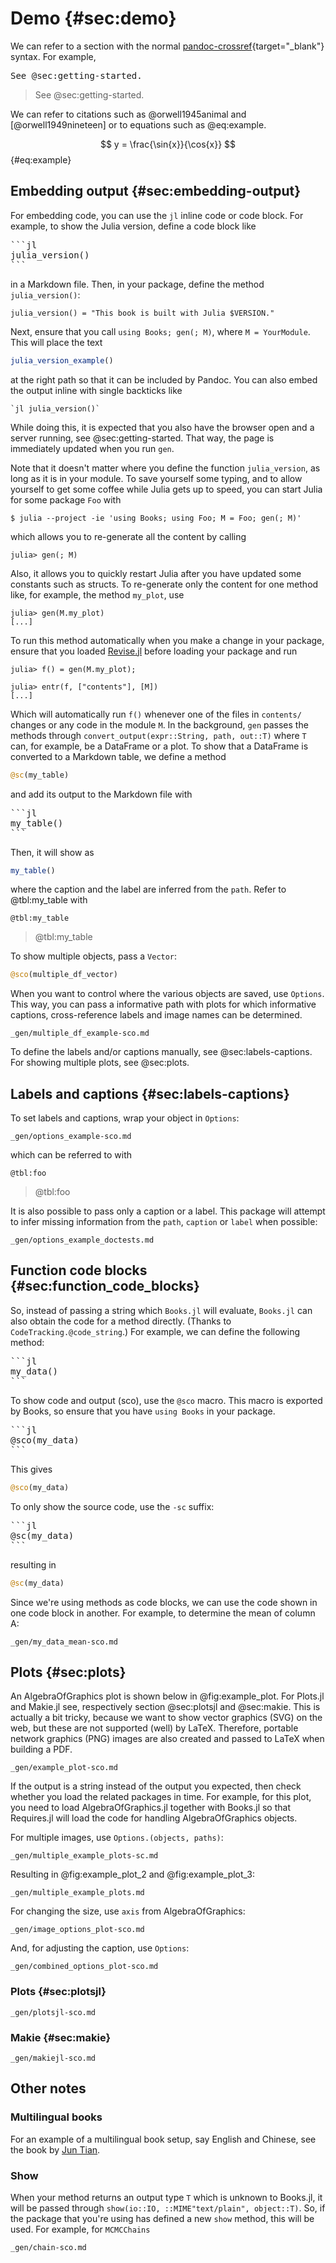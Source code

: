 # Demo {#sec:demo}

We can refer to a section with the normal [pandoc-crossref](https://lierdakil.github.io/pandoc-crossref/){target="_blank"} syntax.
For example,

<pre>
See @sec:getting-started.
</pre>

> See @sec:getting-started.

We can refer to citations such as @orwell1945animal and [@orwell1949nineteen] or to equations such as @eq:example.

$$ y = \frac{\sin{x}}{\cos{x}} $$ {#eq:example}

## Embedding output {#sec:embedding-output}

For embedding code, you can use the `jl` inline code or code block.
For example, to show the Julia version, define a code block like

<pre>
```jl
julia_version()
```
</pre>

in a Markdown file.
Then, in your package, define the method `julia_version()`:

```
julia_version() = "This book is built with Julia $VERSION."
```

Next, ensure that you call `using Books; gen(; M)`, where `M = YourModule`.
This will place the text

```jl
julia_version_example()
```

at the right path so that it can be included by Pandoc.
You can also embed the output inline with single backticks like

```
`jl julia_version()`
```

While doing this, it is expected that you also have the browser open and a server running, see @sec:getting-started.
That way, the page is immediately updated when you run `gen`.

Note that it doesn't matter where you define the function `julia_version`, as long as it is in your module.
To save yourself some typing, and to allow yourself to get some coffee while Julia gets up to speed, you can start Julia for some package `Foo` with

```
$ julia --project -ie 'using Books; using Foo; M = Foo; gen(; M)'
```

which allows you to re-generate all the content by calling

```
julia> gen(; M)
```

Also, it allows you to quickly restart Julia after you have updated some constants such as structs.
To re-generate only the content for one method like, for example, the method `my_plot`, use

```
julia> gen(M.my_plot)
[...]
```

To run this method automatically when you make a change in your package, ensure that you loaded [Revise.jl](https://github.com/timholy/Revise.jl) before loading your package and run

```
julia> f() = gen(M.my_plot);

julia> entr(f, ["contents"], [M])
[...]
```

Which will automatically run `f()` whenever one of the files in `contents/` changes or any code in the module `M`.
In the background, `gen` passes the methods through `convert_output(expr::String, path, out::T)` where `T` can, for example, be a DataFrame or a plot.
To show that a DataFrame is converted to a Markdown table, we define a method

```jl
@sc(my_table)
```

and add its output to the Markdown file with

<pre>
```jl
my_table()
```
</pre>

Then, it will show as

```jl
my_table()
```

where the caption and the label are inferred from the `path`.
Refer to @tbl:my_table with
```
@tbl:my_table
```

> @tbl:my_table

To show multiple objects, pass a `Vector`:

```jl
@sco(multiple_df_vector)
```

When you want to control where the various objects are saved, use `Options`.
This way, you can pass a informative path with plots for which informative captions, cross-reference labels and image names can be determined.

```{.include}
_gen/multiple_df_example-sco.md
```

To define the labels and/or captions manually, see @sec:labels-captions.
For showing multiple plots, see @sec:plots.

## Labels and captions {#sec:labels-captions}

To set labels and captions, wrap your object in `Options`:

```{.include}
_gen/options_example-sco.md
```

which can be referred to with

```
@tbl:foo
```
> @tbl:foo

It is also possible to pass only a caption or a label.
This package will attempt to infer missing information from the `path`, `caption` or `label` when possible:

```{.include}
_gen/options_example_doctests.md
```

## Function code blocks {#sec:function_code_blocks}

So, instead of passing a string which `Books.jl` will evaluate, `Books.jl` can also obtain the code for a method directly.
(Thanks to `CodeTracking.@code_string`.)
For example, we can define the following method:

<pre>
```jl
my_data()
```
</pre>

To show code and output (sco), use the `@sco` macro.
This macro is exported by Books, so ensure that you have `using Books` in your package.

<pre>
```jl
@sco(my_data)
```
</pre>

This gives

```jl
@sco(my_data)
```

To only show the source code, use the `-sc` suffix:

<pre>
```jl
@sc(my_data)
```
</pre>

resulting in

```jl
@sc(my_data)
```

Since we're using methods as code blocks, we can use the code shown in one code block in another.
For example, to determine the mean of column A:

```{.include}
_gen/my_data_mean-sco.md
```

## Plots {#sec:plots}

An AlgebraOfGraphics plot is shown below in @fig:example_plot.
For Plots.jl and Makie.jl see, respectively section @sec:plotsjl and @sec:makie.
This is actually a bit tricky, because we want to show vector graphics (SVG) on the web, but these are not supported (well) by LaTeX.
Therefore, portable network graphics (PNG) images are also created and passed to LaTeX when building a PDF.

```{.include}
_gen/example_plot-sco.md
```

If the output is a string instead of the output you expected, then check whether you load the related packages in time.
For example, for this plot, you need to load AlgebraOfGraphics.jl together with Books.jl so that Requires.jl will load the code for handling AlgebraOfGraphics objects.

For multiple images, use `Options.(objects, paths)`:

```{.include}
_gen/multiple_example_plots-sc.md
```

Resulting in @fig:example_plot_2 and @fig:example_plot_3:

```{.include}
_gen/multiple_example_plots.md
```

For changing the size, use `axis` from AlgebraOfGraphics:

```{.include}
_gen/image_options_plot-sco.md
```

And, for adjusting the caption, use `Options`:

```{.include}
_gen/combined_options_plot-sco.md
```

### Plots {#sec:plotsjl}

```{.include}
_gen/plotsjl-sco.md
```

### Makie {#sec:makie}

```{.include}
_gen/makiejl-sco.md
```

## Other notes

### Multilingual books

For an example of a multilingual book setup, say English and Chinese, see the book by [Jun Tian](https://github.com/LearnJuliaTheFunWay/LearnJuliaTheFunWay.jl).

### Show

When your method returns an output type `T` which is unknown to Books.jl, it will be passed through `show(io::IO, ::MIME"text/plain", object::T)`.
So, if the package that you're using has defined a new `show` method, this will be used.
For example, for `MCMCChains`

```{.include}
_gen/chain-sco.md
```
